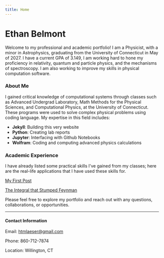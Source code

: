 ```yaml
---
title: Home
---
```


# Ethan Belmont
Welcome to my professional and academic portfolio! I am a Physicist, with a minor in Astrophysics, graduating from the University of Connecticut in May of 2027. I have a current GPA of 3.149, I am working hard to hone my proficiency in relativity, quantum and particle physics, and the mechanisms of spectroscopy. I am also working to improve my skills in physical computation software.

### About Me
I gained critical knowledge of computational systems through classes such as Advanced Undergrad Laboratory, Math Methods for the Physical Sciences, and Computational Physics, at the University of Connecticut. These programs were used to solve complex physical problems using coding language. My expertise in this field includes:
- __Jekyll__: Building this very website
- __Python__: Creating lab reports
- __Jupyter__: Interfacing with Github Notebooks
- __Wolfram__: Coding and computing advanced physics calculations

### Academic Experience
I have already listed some practical skills I've gained from my classes; here are the real-life applications that I have used these skills for.

<a href="{{ site.baseurl }}{% post_url 2025-10-01-my-first-post %}">My First Post</a>

<a href="{{ site.baseurl }}{% post_url 2025-10-01-the-integral-that-stumped-feynman %}">The Integral that Stumped Feynman</a>

Please feel free to explore my portfolio and reach out with any questions, collaborations, or opportunities.

---
#### Contact Information

Email: htmlaeser@gmail.com

Phone: 860-712-7874

Location: Willington, CT
